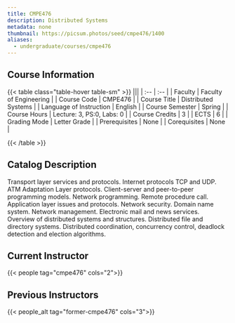 ```yaml
---
title: CMPE476
description: Distributed Systems
metadata: none
thumbnail: https://picsum.photos/seed/cmpe476/1400
aliases:
  - undergraduate/courses/cmpe476
---
```


## Course Information

<!-- prettier-ignore-start -->
{{< table class="table-hover table-sm" >}}
|||
| :-- | :-- |
| Faculty | Faculty of Engineering |
| Course Code | CMPE476 |
| Course Title | Distributed Systems |
| Language of Instruction | English |
| Course Semester | Spring |
| Course Hours | Lecture: 3, PS:0, Labs: 0 |
| Course Credits | 3 |
| ECTS | 6 |
| Grading Mode | Letter Grade |
| Prerequisites | None |
| Corequisites | None |

{{< /table >}}
<!-- prettier-ignore-end -->

## Catalog Description

Transport layer services and protocols. Internet protocols TCP and UDP. ATM Adaptation Layer protocols. Client-server and peer-to-peer programming models. Network programming. Remote procedure call. Application layer issues and protocols. Network security. Domain name system. Network management. Electronic mail and news services. Overview of distributed systems and structures. Distributed file and directory systems. Distributed coordination, concurrency control, deadlock detection and election algorithms.


## Current Instructor

{{< people tag="cmpe476" cols="2">}}

## Previous Instructors

{{< people_alt tag="former-cmpe476" cols="3">}}
